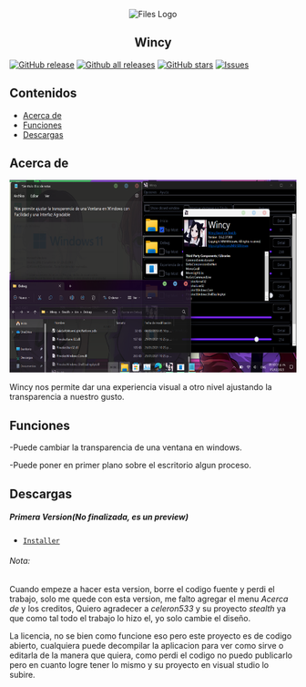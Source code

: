 <p align="center">
  <img alt="Files Logo" src="https://github.com/Alexanderrobles12/Wincy/blob/Wincy/favicon.ico" width="150" />
  <h2 align="center">Wincy</h2>
</p>


[![GitHub release](https://img.shields.io/github/release/alexanderrobles12/wincy/all.svg)](https://github.com/alexanderrobles12/wincy/releases)
[![Github all releases](https://img.shields.io/github/downloads/alexanderrobles12/wincy/total.svg)](https://github.com/alexanderrobles12/wincy/releases)
[![GitHub stars](https://img.shields.io/github/stars/alexanderrobles12/wincy.svg)](https://github.com/alexanderrobles12/wincy/stargazers)
[![Issues](https://img.shields.io/github/issues/alexanderrobles12/wincy.svg)](https://github.com/alexanderrobles12/wincy/issues)

## Contenidos
- [Acerca de](#acerca-de)
- [Funciones](#funciones)
- [Descargas](#descargas)


## Acerca de
<img src="/src/Preview.png" width="600" height="338"/>

Wincy nos permite dar una experiencia visual a otro nivel ajustando la transparencia a nuestro gusto.
## Funciones
-Puede cambiar la transparencia de una ventana en windows.

-Puede poner en primer plano sobre el escritorio algun proceso.
## Descargas

##### Primera Version(No finalizada, es un preview)
- [`Installer`][Windows_Download] 

[Windows_Download]: https://github.com/Alexanderrobles12/Wincy/releases/download/Wincy/Wincy.Installer.msi
###### Nota:
Cuando empeze a hacer esta version, borre el codigo fuente y perdi el trabajo, solo me quede con esta version, me falto agregar el menu *Acerca de* y los creditos,
Quiero agradecer a *celeron533* y su proyecto *stealth* ya que como tal todo el trabajo lo hizo el, yo solo cambie el diseño.

La licencia, no se bien como funcione eso pero este proyecto es de codigo abierto, cualquiera puede decompilar la aplicacion para ver como sirve o editarla de la manera que quiera, como perdi el codigo no puedo publicarlo pero en cuanto logre tener lo mismo y su proyecto en visual studio lo subire.

